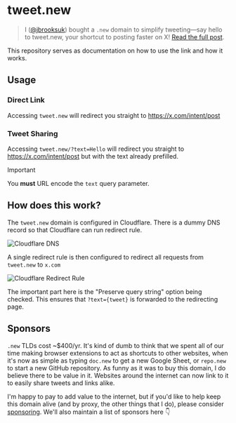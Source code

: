 # tweet.new

> I ([@jbrooksuk](https://x.com/jbrooksuk)) bought a `.new` domain to simplify tweeting—say hello to tweet.new, your shortcut to posting faster on X!
> [Read the full post](https://james.brooks.page/blog/tweet-new).

This repository serves as documentation on how to use the link and how it works.

## Usage

### Direct Link

Accessing `tweet.new` will redirect you straight to https://x.com/intent/post

### Tweet Sharing

Accessing `tweet.new/?text=Hello` will redirect you straight to https://x.com/intent/post but with the text already prefilled.

> [!IMPORTANT]
> You **must** URL encode the `text` query parameter.

## How does this work?

The `tweet.new` domain is configured in Cloudflare. There is a dummy DNS record so that Cloudflare can run redirect rule.

![Cloudflare DNS](https://github.com/user-attachments/assets/1550a73b-bd04-4966-b764-c9424e12a3f5)

A single redirect rule is then configured to redirect all requests from `tweet.new` to `x.com`

![Cloudflare Redirect Rule](https://github.com/user-attachments/assets/46f34351-7920-47c8-b9f8-ac16e0cab31e)

The important part here is the "Preserve query string" option being checked. This ensures that `?text={tweet}` is forwarded to the redirecting page.

## Sponsors

`.new` TLDs cost ~$400/yr. It's kind of dumb to think that we spent all of our time making browser extensions to act as shortcuts to other websites, when it's now as simple as typing `doc.new` to get a new Google Sheet, or `repo.new` to start a new GitHub repository. As funny as it was to buy this domain, I do believe there to be value in it. Websites around the internet can now link to it to easily share tweets and links alike.

I'm happy to pay to add value to the internet, but if you'd like to help keep this domain alive (and by proxy, the other things that I do), please consider [sponsoring](/jbrooksuk/tweet.new?sponsor=1). We'll also maintain a list of sponsors here 👇

